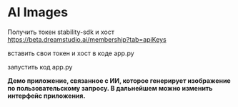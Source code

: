 # AI Images
Получить токен stability-sdk и хост
https://beta.dreamstudio.ai/membership?tab=apiKeys

вставить свои токен и хост в коде app.py

запустить код app.py

**Демо приложение, связанное с ИИ, которое генерирует изображение по пользовательскому запросу.
В дальнейшем можно изменить интерфейс приложения.**
